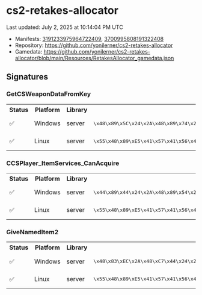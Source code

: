 # cs2-retakes-allocator 

Last updated: July 2, 2025 at 10:14:04 PM UTC

* Manifests: [3191233975964722409](https://steamdb.info/depot/2347771/history/?changeid=M:3191233975964722409), [3700995808191322408](https://steamdb.info/depot/2347773/history/?changeid=M:3700995808191322408)
* Repository: https://github.com/yonilerner/cs2-retakes-allocator
* Gamedata: https://github.com/yonilerner/cs2-retakes-allocator/blob/main/Resources/RetakesAllocator_gamedata.json

## Signatures

### GetCSWeaponDataFromKey

<table>
<tr><th>Status</th><th>Platform</th><th>Library</th><th>CODE-Style</th><th>IDA-Style</th></tr><tr><td>✅</td><td>Windows</td><td>server</td><td>
<pre>
\x48\x89\x5C\x24\x2A\x48\x89\x74\x24\x2A\x57\x48\x83\xEC\x2A\x48\x8B\xFA\x8B\xF1\x48\x85\xD2\x0F\x84
</pre>
</td><td>
<pre>
48 89 5C 24 ? 48 89 74 24 ? 57 48 83 EC ? 48 8B FA 8B F1 48 85 D2 0F 84
</pre>
</td></tr><tr><td>✅</td><td>Linux</td><td>server</td><td>
<pre>
\x55\x48\x89\xE5\x41\x57\x41\x56\x41\x89\xFE\x41\x55\x41\x54\x45
</pre>
</td><td>
<pre>
55 48 89 E5 41 57 41 56 41 89 FE 41 55 41 54 45
</pre>
</td></tr></table>

### CCSPlayer_ItemServices_CanAcquire

<table>
<tr><th>Status</th><th>Platform</th><th>Library</th><th>CODE-Style</th><th>IDA-Style</th></tr><tr><td>✅</td><td>Windows</td><td>server</td><td>
<pre>
\x44\x89\x44\x24\x2A\x48\x89\x54\x24\x2A\x48\x89\x4C\x24\x2A\x55\x56\x57\x41\x54\x41\x55\x41\x56\x41\x57\x48\x8B\xEC
</pre>
</td><td>
<pre>
44 89 44 24 ? 48 89 54 24 ? 48 89 4C 24 ? 55 56 57 41 54 41 55 41 56 41 57 48 8B EC
</pre>
</td></tr><tr><td>✅</td><td>Linux</td><td>server</td><td>
<pre>
\x55\x48\x89\xE5\x41\x57\x41\x56\x48\x8D\x45\x2A\x41\x55\x41\x54\x53\x48\x89\xCB
</pre>
</td><td>
<pre>
55 48 89 E5 41 57 41 56 48 8D 45 ? 41 55 41 54 53 48 89 CB
</pre>
</td></tr></table>

### GiveNamedItem2

<table>
<tr><th>Status</th><th>Platform</th><th>Library</th><th>CODE-Style</th><th>IDA-Style</th></tr><tr><td>✅</td><td>Windows</td><td>server</td><td>
<pre>
\x48\x83\xEC\x2A\x48\xC7\x44\x24\x2A\x2A\x2A\x2A\x2A\x45\x33\xC9\x45\x33\xC0\xC6\x44\x24\x2A\x2A\xE8\x2A\x2A\x2A\x2A\x48\x83\xC4\x2A\xC3\xCC\xCC\xCC\xCC\xCC\xCC\xCC\xCC\xCC\xCC\xCC\xCC\xCC\xCC\x48\x83\xEC
</pre>
</td><td>
<pre>
48 83 EC ? 48 C7 44 24 ? ? ? ? ? 45 33 C9 45 33 C0 C6 44 24 ? ? E8 ? ? ? ? 48 83 C4 ? C3 CC CC CC CC CC CC CC CC CC CC CC CC CC CC 48 83 EC
</pre>
</td></tr><tr><td>✅</td><td>Linux</td><td>server</td><td>
<pre>
\x55\x48\x89\xE5\x41\x57\x41\x56\x41\x55\x41\x54\x53\x48\x83\xEC\x2A\x48\x89\x7D\x2A\x44\x89\x45
</pre>
</td><td>
<pre>
55 48 89 E5 41 57 41 56 41 55 41 54 53 48 83 EC ? 48 89 7D ? 44 89 45
</pre>
</td></tr></table>

